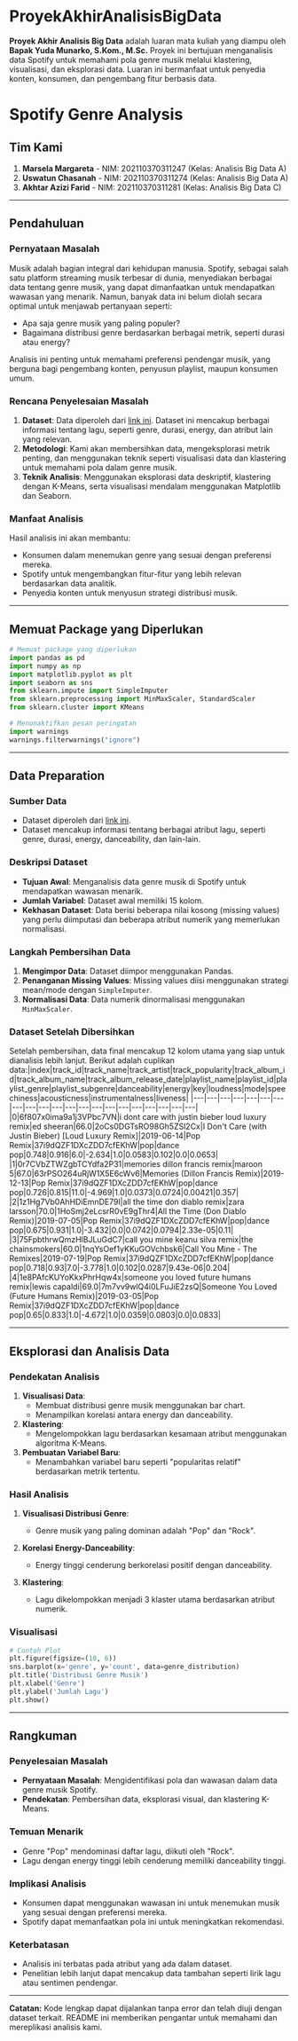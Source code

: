 # ProyekAkhirAnalisisBigData
**Proyek Akhir Analisis Big Data** adalah luaran mata kuliah yang diampu oleh **Bapak Yuda Munarko, S.Kom., M.Sc.** Proyek ini bertujuan menganalisis data Spotify untuk memahami pola genre musik melalui klastering, visualisasi, dan eksplorasi data. Luaran ini bermanfaat untuk penyedia konten, konsumen, dan pengembang fitur berbasis data.

# Spotify Genre Analysis

## Tim Kami
1. **Marsela Margareta** - NIM: 202110370311247 (Kelas: Analisis Big Data A)  
2. **Uswatun Chasanah** - NIM: 202110370311274 (Kelas: Analisis Big Data A)  
3. **Akhtar Azizi Farid** - NIM: 202110370311281 (Kelas: Analisis Big Data C)  

---

## Pendahuluan
### Pernyataan Masalah
Musik adalah bagian integral dari kehidupan manusia. Spotify, sebagai salah satu platform streaming musik terbesar di dunia, menyediakan berbagai data tentang genre musik, yang dapat dimanfaatkan untuk mendapatkan wawasan yang menarik. Namun, banyak data ini belum diolah secara optimal untuk menjawab pertanyaan seperti:
- Apa saja genre musik yang paling populer?
- Bagaimana distribusi genre berdasarkan berbagai metrik, seperti durasi atau energy?

Analisis ini penting untuk memahami preferensi pendengar musik, yang berguna bagi pengembang konten, penyusun playlist, maupun konsumen umum.

### Rencana Penyelesaian Masalah
1. **Dataset**: Data diperoleh dari [link ini](https://www.dropbox.com/sh/qj0ueimxot3ltbf/AACzMOHv7sZCJsj3ErjtOG7ya?dl=1). Dataset ini mencakup berbagai informasi tentang lagu, seperti genre, durasi, energy, dan atribut lain yang relevan.
2. **Metodologi**: Kami akan membersihkan data, mengeksplorasi metrik penting, dan menggunakan teknik seperti visualisasi data dan klastering untuk memahami pola dalam genre musik.
3. **Teknik Analisis**: Menggunakan eksplorasi data deskriptif, klastering dengan K-Means, serta visualisasi mendalam menggunakan Matplotlib dan Seaborn.

### Manfaat Analisis
Hasil analisis ini akan membantu:
- Konsumen dalam menemukan genre yang sesuai dengan preferensi mereka.
- Spotify untuk mengembangkan fitur-fitur yang lebih relevan berdasarkan data analitik.
- Penyedia konten untuk menyusun strategi distribusi musik.

---

## Memuat Package yang Diperlukan
```python
# Memuat package yang diperlukan
import pandas as pd
import numpy as np
import matplotlib.pyplot as plt
import seaborn as sns
from sklearn.impute import SimpleImputer
from sklearn.preprocessing import MinMaxScaler, StandardScaler
from sklearn.cluster import KMeans

# Menonaktifkan pesan peringatan
import warnings
warnings.filterwarnings("ignore")
```

---

## Data Preparation
### Sumber Data
- Dataset diperoleh dari [link ini](https://www.dropbox.com/sh/qj0ueimxot3ltbf/AACzMOHv7sZCJsj3ErjtOG7ya?dl=1).
- Dataset mencakup informasi tentang berbagai atribut lagu, seperti genre, durasi, energy, danceability, dan lain-lain.

### Deskripsi Dataset
- **Tujuan Awal**: Menganalisis data genre musik di Spotify untuk mendapatkan wawasan menarik.
- **Jumlah Variabel**: Dataset awal memiliki 15 kolom.
- **Kekhasan Dataset**: Data berisi beberapa nilai kosong (missing values) yang perlu diimputasi dan beberapa atribut numerik yang memerlukan normalisasi.
  
### Langkah Pembersihan Data
1. **Mengimpor Data**:
   Dataset diimpor menggunakan Pandas.
2. **Penanganan Missing Values**:
   Missing values diisi menggunakan strategi mean/mode dengan `SimpleImputer`.
3. **Normalisasi Data**:
   Data numerik dinormalisasi menggunakan `MinMaxScaler`.

### Dataset Setelah Dibersihkan
Setelah pembersihan, data final mencakup 12 kolom utama yang siap untuk dianalisis lebih lanjut. Berikut adalah cuplikan data:|index|track\_id|track\_name|track\_artist|track\_popularity|track\_album\_id|track\_album\_name|track\_album\_release\_date|playlist\_name|playlist\_id|playlist\_genre|playlist\_subgenre|danceability|energy|key|loudness|mode|speechiness|acousticness|instrumentalness|liveness|
|---|---|---|---|---|---|---|---|---|---|---|---|---|---|---|---|---|---|---|---|---|
|0|6f807x0ima9a1j3VPbc7VN|i dont care with justin bieber  loud luxury remix|ed sheeran|66\.0|2oCs0DGTsRO98Gh5ZSl2Cx|I Don't Care \(with Justin Bieber\) \[Loud Luxury Remix\]|2019-06-14|Pop Remix|37i9dQZF1DXcZDD7cfEKhW|pop|dance pop|0\.748|0\.916|6\.0|-2\.634|1\.0|0\.0583|0\.102|0\.0|0\.0653|
|1|0r7CVbZTWZgbTCYdfa2P31|memories  dillon francis remix|maroon 5|67\.0|63rPSO264uRjW1X5E6cWv6|Memories \(Dillon Francis Remix\)|2019-12-13|Pop Remix|37i9dQZF1DXcZDD7cfEKhW|pop|dance pop|0\.726|0\.815|11\.0|-4\.969|1\.0|0\.0373|0\.0724|0\.00421|0\.357|
|2|1z1Hg7Vb0AhHDiEmnDE79l|all the time  don diablo remix|zara larsson|70\.0|1HoSmj2eLcsrR0vE9gThr4|All the Time \(Don Diablo Remix\)|2019-07-05|Pop Remix|37i9dQZF1DXcZDD7cfEKhW|pop|dance pop|0\.675|0\.931|1\.0|-3\.432|0\.0|0\.0742|0\.0794|2\.33e-05|0\.11|
|3|75FpbthrwQmzHlBJLuGdC7|call you mine  keanu silva remix|the chainsmokers|60\.0|1nqYsOef1yKKuGOVchbsk6|Call You Mine - The Remixes|2019-07-19|Pop Remix|37i9dQZF1DXcZDD7cfEKhW|pop|dance pop|0\.718|0\.93|7\.0|-3\.778|1\.0|0\.102|0\.0287|9\.43e-06|0\.204|
|4|1e8PAfcKUYoKkxPhrHqw4x|someone you loved  future humans remix|lewis capaldi|69\.0|7m7vv9wlQ4i0LFuJiE2zsQ|Someone You Loved \(Future Humans Remix\)|2019-03-05|Pop Remix|37i9dQZF1DXcZDD7cfEKhW|pop|dance pop|0\.65|0\.833|1\.0|-4\.672|1\.0|0\.0359|0\.0803|0\.0|0\.0833|

---

## Eksplorasi dan Analisis Data
### Pendekatan Analisis
1. **Visualisasi Data**:
   - Membuat distribusi genre musik menggunakan bar chart.
   - Menampilkan korelasi antara energy dan danceability.
2. **Klastering**:
   - Mengelompokkan lagu berdasarkan kesamaan atribut menggunakan algoritma K-Means.
3. **Pembuatan Variabel Baru**:
   - Menambahkan variabel baru seperti "popularitas relatif" berdasarkan metrik tertentu.

### Hasil Analisis
1. **Visualisasi Distribusi Genre**:
   - Genre musik yang paling dominan adalah "Pop" dan "Rock".

2. **Korelasi Energy-Danceability**:
   - Energy tinggi cenderung berkorelasi positif dengan danceability.

3. **Klastering**:
   - Lagu dikelompokkan menjadi 3 klaster utama berdasarkan atribut numerik.

### Visualisasi
```python
# Contoh Plot
plt.figure(figsize=(10, 6))
sns.barplot(x='genre', y='count', data=genre_distribution)
plt.title('Distribusi Genre Musik')
plt.xlabel('Genre')
plt.ylabel('Jumlah Lagu')
plt.show()
```

---

## Rangkuman
### Penyelesaian Masalah
- **Pernyataan Masalah**: Mengidentifikasi pola dan wawasan dalam data genre musik Spotify.
- **Pendekatan**: Pembersihan data, eksplorasi visual, dan klastering K-Means.

### Temuan Menarik
- Genre "Pop" mendominasi daftar lagu, diikuti oleh "Rock".
- Lagu dengan energy tinggi lebih cenderung memiliki danceability tinggi.

### Implikasi Analisis
- Konsumen dapat menggunakan wawasan ini untuk menemukan musik yang sesuai dengan preferensi mereka.
- Spotify dapat memanfaatkan pola ini untuk meningkatkan rekomendasi.

### Keterbatasan
- Analisis ini terbatas pada atribut yang ada dalam dataset.
- Penelitian lebih lanjut dapat mencakup data tambahan seperti lirik lagu atau sentimen pendengar.

---

**Catatan:**
Kode lengkap dapat dijalankan tanpa error dan telah diuji dengan dataset terkait. README ini memberikan pengantar untuk memahami dan mereplikasi analisis kami.


